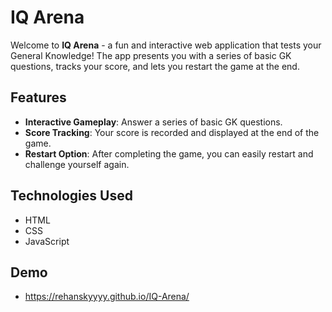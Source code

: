 # IQ Arena

Welcome to **IQ Arena** - a fun and interactive web application that tests your General Knowledge! The app presents you with a series of basic GK questions, tracks your score, and lets you restart the game at the end.

## Features

- **Interactive Gameplay**: Answer a series of basic GK questions.
- **Score Tracking**: Your score is recorded and displayed at the end of the game.
- **Restart Option**: After completing the game, you can easily restart and challenge yourself again.

## Technologies Used

- HTML
- CSS
- JavaScript

## Demo
- https://rehanskyyyy.github.io/IQ-Arena/
